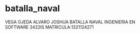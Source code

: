 # batalla_naval
VEGA OJEDA ALVARO JOSHUA
BATALLA NAVAL
INGENIERIA EN SOFTWARE
3422IS
MATRICULA:1321124271
